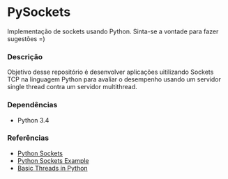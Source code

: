 PySockets
=========

Implementação de sockets usando Python. Sinta-se a vontade para fazer sugestões =)

### Descrição

Objetivo desse repositório é desenvolver aplicações uitilizando Sockets TCP na linguagem Python para avaliar o
desempenho usando um servidor single thread contra um servidor multithread.

### Dependências

* Python 3.4

### Referências

* [Python Sockets](https://docs.python.org/3.4/library/socket.html "Python Sockets")
* [Python Sockets Example](https://docs.python.org/3.4/library/socket.html#example "Python Sockets Examples")
* [Basic Threads in Python](http://www.devshed.com/c/a/Python/Basic-Threading-in-Python/ "Basic Threads in Python")
